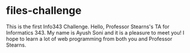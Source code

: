 files-challenge
===============

This is the first Info343 Challenge.
Hello, Professor Stearns's TA for Informatics 343. My name is Ayush Soni and it is a pleasure to meet you! I hope to learn a lot of web programming from both you and Professor Stearns. 
